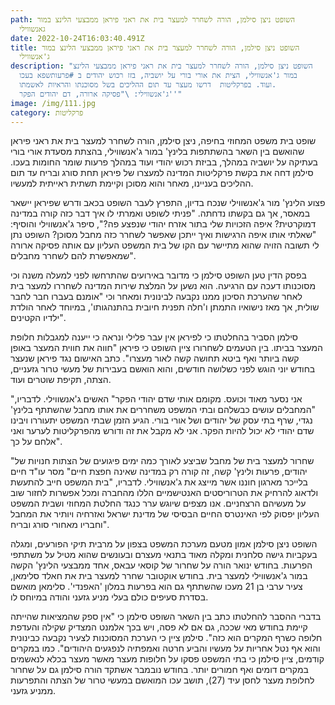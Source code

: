 ```yaml
---
path: השופט ניצן סילמן, הורה לשחרר למעצר בית את ראני פיראן ממבצעי הלינצ במור
  גאנשווילי
date: 2022-10-24T16:03:40.491Z
title: השופט ניצן סילמן, הורה לשחרר למעצר בית את ראני פיראן ממבצעי הלינצ במור
  ג'אנשווילי
description: "השופט ניצן סילמן, הורה לשחרר למעצר בית את ראני פיראן ממבצעי הלינצ
  במור ג'אנשווילי, הצית את אורי בורי על יושביה, בזז רכוש יהודים ב #פרעותשפא בעכו
  ועוד. בפרקליטות  דרשו מעצר עד תום ההליכים בשל מסוכנתו והראיות לאשמתו.
  ג'אנשווילי: \"פסיקה ארורה, דם יהודים הפקר''"
image: /img/111.jpg
category: פרקליטות
---
```

שופט בית משפט המחוזי בחיפה, ניצן סילמן, הורה לשחרר למעצר בית את ראני פיראן שהואשם בין השאר בהשתתפות בלינץ' במור ג'אנשווילי, בהצתת מסעדת אורי בורי בעתיקה על יושביה במהלך, בביזת רכוש יהודי ועוד במהלך פרעות שומר החומות בעכו. סילמן דחה את בקשת פרקליטות המדינה למעצרו של פיראן תחת סורג ובריח עד תום ההליכים בעניינו, מאחר והוא מסוכן וקיימת תשתית ראייתית למעשיו.


פצוע הלינץ' מור ג'אנשווילי שנכח בדיון, התפרץ לעבר השופט בכאב ודרש שפיראן יישאר במאסר, אך גם בקשתו נדחתה. "פניתי לשופט ואמרתי לו איך דבר כזה קורה במדינה דמוקרטית? איפה הזכויות שלי בתור אזרח יהודי שנפצע פה?", סיפר ג'אנשווילי והוסיף: "שאלתי אותו איפה הרגישות ואיך ייתכן שאפשר לשחרר כזה מחבל מסוכן? השופט נתן לי תשובה הזויה שהוא מתיישר עם הקו של בית המשפט העליון עם אותה פסיקה ארורה שמאפשרת להם לשחרר מחבלים".


בפסק הדין טען השופט סילמן כי מדובר באירועים שהתרחשו לפני למעלה משנה וכי מסוכנותו דעכה עם הרגיעה. הוא נשען על המלצת שירות המדינה לשחררו למעצר בית לאחר שהערכת הסיכון ממנו נקבעה לבינונית ומאחר וכי "אומנם בעברו חבר לחבר שולית, אך מאז נישואיו התמתן ו'חלה תפנית חיובית בהתנהגותו', במיוחד לאחר הולדת ילדיו הקטינים".

סילמן הסביר בהחלטתו כי לפיראן אין עבר פלילי ונראה כי ייענה למגבלות חלופת המעצר בביתו. בין הטעמים לשחרורו ציין השופט כי פיראן "חווה את חווית המעצר באופן קשה ביותר ואף ביטא תחושה קשה לאור מעצרו". כתב האישום נגד פיראן שנעצר בחודש יוני הוגש לפני כשלושה חודשים, והוא הואשם בעבירות של מעשי טרור גזעניים, הצתה, תקיפת שוטרים ועוד.

"אני נסער מאוד וכועס. מקומם אותי שדם יהודי הפקר" האשים ג'אנשווילי. לדבריו, "המחבלים עושים כבשלהם ובתי המשפט משחררים את אותו מחבל שהשתתף בלינץ' נגדי, שרף בתי עסק של יהודים ושל אורי בורי. הגיע הזמן שבתי המשפט יתעוררו ויבינו שדם יהודי לא יכול להיות הפקר. אני לא מקבל את זה ודורש מהפרקליטות לערער ואני אלחם על כך".

"שחרור למעצר בית של מחבל שביצע לאורך כמה ימים פיגועים של הצתות חנויות של יהודים, פרעות ולינץ' קשה, זה קורה רק במדינה שאינה חפצת חיים" מסר עו"ד חיים בלייכר מארגון חוננו אשר מייצג את ג'אנשווילי. לדבריו, "בית המשפט חייב להתעשת ולדאוג להרחיק את הטרוריסטים האנטישמיים הללו מהחברה ומכל אפשרות לחזור שוב על מעשיהם הרצחניים. אנו מצפים שיוגש ערר כנגד החלטת המחוזי ושבית המשפט העליון יפסוק לפי האינטרס החיים הבסיסי של מדינת ישראל ואזרחיה ויותיר את המחבל וחבריו מאחורי סורג ובריח".

השופט ניצן סילמן אמון מטעם מערכת המשפט בצפון על מרבית תיקי הפורעים, ומגלה בעקביות גישה סלחנית ומקלה מאוד בתנאי מעצרם ובעונשים שהוא מטיל על משתתפי הפרעות. בחודש ינואר הורה על שחרור של קוסאי עבאס, אחד ממבצעי הלינץ' הקשה במור ג'אנשווילי למעצר בית. בחודש אוקטובר שחרר למעצר בית את חאלד סלימאן, צעיר ערבי בן 21 מעכו שהשתתף גם הוא בפרעות במלון 'האפנדי'. סלימאן מואשם בסדרת סעיפים כולם בעלי מניע גזעני והודה במיוחס לו.

בדברי ההסבר להחלטתו כתב בין השאר השופט סילמן כי "אין ספק שהמציאות שהייתה קיימת בחודש מאי שככה, גם אם לא פסה, ויש בכך אלמנט המצדיק שקילה והעדפת חלופה כשרף המקרים הוא כזה". סילמן ציין כי הערכת המסוכנות לצעיר נקבעה כבינונית והוא אף נטל אחריות על מעשיו והביע חרטה ואמפתיה לנפגעים היהודים". כמו במקרים קודמים, ציין סילמן כי בתי המשפט פסקו על חלופות מעצר מאשר מעצר בכלא לנאשמים במקרים דומים ואף חמורים יותר. בחודש נובמבר אשתקד הורה סילמן גם על שחרור לחלופת מעצר לחסן עיד (27), תושב עכו המואשם במעשי טרור של הצתה והתפרעות ממניע גזעני.




















